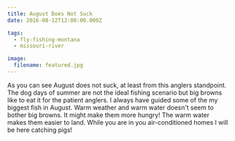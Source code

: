 ```yaml
---
title: August Does Not Suck
date: 2016-08-12T12:00:00.000Z

tags:
  - fly-fishing-montana
  - missouri-river

image:
  filename: featured.jpg
---
```


As you can see August does not suck, at least from this anglers standpoint. The dog days of summer are not the ideal fishing scenario but big browns like to eat it for the patient anglers. I always have guided some of the my biggest fish in August. Warm weather and warm water doesn't seem to bother big browns. It might make them more hungry! The warm water makes them easier to land. While you are in you air-conditioned homes I will be here catching pigs!
